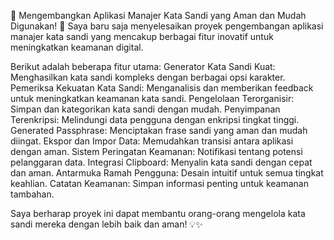 🚀 Mengembangkan Aplikasi Manajer Kata Sandi yang Aman dan Mudah Digunakan! 🔐
Saya baru saja menyelesaikan proyek pengembangan aplikasi manajer kata sandi yang mencakup berbagai fitur inovatif untuk meningkatkan keamanan digital.

Berikut adalah beberapa fitur utama:
Generator Kata Sandi Kuat: Menghasilkan kata sandi kompleks dengan berbagai opsi karakter.
Pemeriksa Kekuatan Kata Sandi: Menganalisis dan memberikan feedback untuk meningkatkan keamanan kata sandi.
Pengelolaan Terorganisir: Simpan dan kategorikan kata sandi dengan mudah.
Penyimpanan Terenkripsi: Melindungi data pengguna dengan enkripsi tingkat tinggi.
Generated Passphrase: Menciptakan frase sandi yang aman dan mudah diingat.
Ekspor dan Impor Data: Memudahkan transisi antara aplikasi dengan aman.
Sistem Peringatan Keamanan: Notifikasi tentang potensi pelanggaran data.
Integrasi Clipboard: Menyalin kata sandi dengan cepat dan aman.
Antarmuka Ramah Pengguna: Desain intuitif untuk semua tingkat keahlian.
Catatan Keamanan: Simpan informasi penting untuk keamanan tambahan.

Saya berharap proyek ini dapat membantu orang-orang mengelola kata sandi mereka dengan lebih baik dan aman! 💡✨
